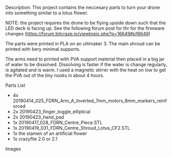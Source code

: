 Description:
This project contains the neccesary parts to turn your drone into something similar to a lotus flower. 

NOTE: the project requires the drone to be flying upside down such that the LED deck is facing up. See the following forum post for thr for the firmware changes (https://forum.bitcraze.io/viewtopic.php?p=16649#p16649)

The parts were printed in PLA on an ultimaker 3. 
The main shroud can be printed with bery minimal supports. 

The arms need to printed with PVA support material then placed in a big jar of water to be dissolved. Dissolving is faster if the water is change regularly, is agitated and is warm. I used a magnetic stirrer with the heat on low to get the PVA out of the tiny nooks in about 4 hours. 

Parts List
- 4x 20190414_025_FDRN_Arm_A_Inverted_7mm_motors_8mm_markers_reinforced
- 2x 20190423_finger_toggle_elliptical
- 2x 20190423_hand_pad
- 1x 20190417_028_FDRN_Centre_Piece.STL
- 1x 20190419_031_FDRN_Centre_Shroud_Lotus_CF2.STL
- 1x the stamen of an artificial flower
- 1x crazyflie 2.0 or 2.1

Images
